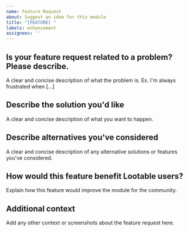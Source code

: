```yaml
---
name: Feature Request
about: Suggest an idea for this module
title: "[FEATURE] "
labels: enhancement
assignees: ''
---
```


## Is your feature request related to a problem? Please describe.
A clear and concise description of what the problem is. Ex. I'm always frustrated when [...]

## Describe the solution you'd like
A clear and concise description of what you want to happen.

## Describe alternatives you've considered
A clear and concise description of any alternative solutions or features you've considered.

## How would this feature benefit Lootable users?
Explain how this feature would improve the module for the community.

## Additional context
Add any other context or screenshots about the feature request here. 